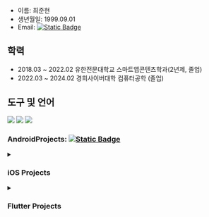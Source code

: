 

* 이름: 최준현
* 생년월일: 1999.09.01
* Email: [![Static Badge](https://img.shields.io/badge/Gamil-red?logo=gmail&logoColor=white)](mailto:cjhn8918989@gmail.com) 

 

## 학력
* 2018.03 ~ 2022.02 유한전문대학교 스마트앱콘텐츠학과(2년제, 졸업)
* 2022.03 ~ 2024.02 경희사이버대학 컴퓨터공학 (졸업)

  
## 도구 및 언어
<p>
<img src="https://img.shields.io/badge/git-F05032?logo=git&logoColor=white">
<img src="https://img.shields.io/badge/Swift-%23F05138?logo=Swift&logoColor=white">
<img src="https://img.shields.io/badge/Xcode-%23147EFB?logo=Xcode&logoColor=white">
</p>

### AndroidProjects: [![Static Badge](https://img.shields.io/badge/Portfolio-white?logo=googledocs&logoColor=white&labelColor=black)](https://drive.google.com/file/d/1Vi5xYdmnqmPG7A_arpnYHLwWqtdMvcHi/view?usp=drive_link)

<details>
<summary> <h3> iOS Projects</h3> </summary>
<div markdown="1">

### Xcode & Swift
* SwiftUI
* Swift
## JustChat
### 웹소켓을 이용한 채팅 앱
<img src ="https://github.com/user-attachments/assets/fcd4aab6-9b0f-490f-aee1-a05acb8959d1" width=200 height = 400>
<img src ="https://github.com/user-attachments/assets/9ef2579b-6338-4733-99d9-6301e3061ad4" width=200 height=400>
<img src= "https://github.com/user-attachments/assets/8af04954-4503-45ff-b78d-87ee03ea92a1" width=200 height=400>
<img src= "https://github.com/user-attachments/assets/005823a3-851a-4a4c-a511-b1fdaa5bbb48" width=200 height=400>
<a href="https://github.com/jun-hyeon/JustChat/tree/main">
  <p>JustChat 더보기</p>
</a>

## 해외축구 서포터즈
### Football API를 이용한 앱
<img src="https://github.com/APP-iOS3rd/PJ2T10_SportsFan/assets/83914919/5d995c42-2248-4cd1-9c32-a74db2f4bfc4" width=200 height=400> 
<img src="https://github.com/APP-iOS3rd/PJ2T10_SportsFan/assets/83914919/72c3deb9-cbdd-4703-abdf-a51b36586b9d" width=200 height=400>
<a href="https://github.com/APP-iOS3rd/PJ2T10_SportsFan">
 <p>해외축구 서포터즈 더보기</p>
</a>

## 계산기
### iPhone 계산기 따라 만들어보기
<img src= https://github.com/user-attachments/assets/6fefd386-98d3-4e73-b9a6-6292c9f3d778 width=200 height=400>
<a href="https://github.com/jun-hyeon/SwiftProject/tree/main/MyCalculcator">
<p>MyCalculator 더보기</p>
</a>

## ImageList
### Pexels의 api를 이용한 무한스크롤 이미지 불러오기

<img src="https://github.com/user-attachments/assets/54c2b0dc-f7ef-43ba-ac5c-1b04c2eec285" width=200 height=400>
<img src="https://github.com/user-attachments/assets/c638e747-108c-4ffc-9f32-d195c39c2efa" width=200 height=400>
<img src="https://github.com/user-attachments/assets/fd3dda1b-ec30-4f12-bc3d-93b068f3fd16" width=200 height=400>
<a href="https://github.com/jun-hyeon/SwiftProject/tree/main/ImageList">
  <p>ImageList 더보기</p>
</a>



</div>
</details>

<details>
 <summary> <h3> Flutter Projects</h3> </summary>
 <div>

## TestQuest (개발 중..)
<a href="https://github.com/jun-hyeon/test_quest">바로가기</a>
  
## delivery app
<p>강의를 보고 구현해본 배달 앱입니다.</p>
<p>flutter: 3.0.0 이상</p>
<p>riverpod: 2.0 이상</p>
  
<br>
<img src= "https://github.com/user-attachments/assets/60ffac67-77ee-4a91-87b0-f5a5f9ce3de3" width=200 height=400>
<img src= "https://github.com/user-attachments/assets/2a312db5-6993-4fae-8b6b-daf5a3c58025" width=200 height=400>
<img src= "https://github.com/user-attachments/assets/fa5cccb1-06b8-4b43-8ef5-8659c8d75f6e" width=200 height=400>

## chat_test
<p>Flutter와 Supabase을 이용한 채팅앱</p>
<p>flutter v3.5.4</p>

<image src = https://github.com/user-attachments/assets/e2cdd4c3-235a-464a-8dfa-1c0abde982f5 width = 800 height = 400>
<br>

<image src = https://github.com/user-attachments/assets/3a7dfc5c-96a5-443d-b137-cb085e78b90e width=200 height = 400>

<image src = https://github.com/user-attachments/assets/6d06a8df-bfcf-4ef5-80f8-0d1944801efe width=200 height = 400>

 </div>
</details>




